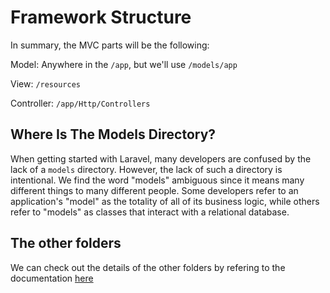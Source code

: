 # Framework Structure

In summary, the MVC parts will be the following:

Model: Anywhere in the `/app`, but we'll use `/models/app`

View: `/resources`

Controller: `/app/Http/Controllers`

## Where Is The Models Directory?

When getting started with Laravel, many developers are confused by the lack of a `models` directory. However, the lack of such a directory is intentional. We find the word "models" ambiguous since it means many different things to many different people. Some developers refer to an application's "model" as the totality of all of its business logic, while others refer to "models" as classes that interact with a relational database.

## The other folders

We can check out the details of the other folders by refering to the documentation [here](https://laravel.com/docs/5.8/structure)
